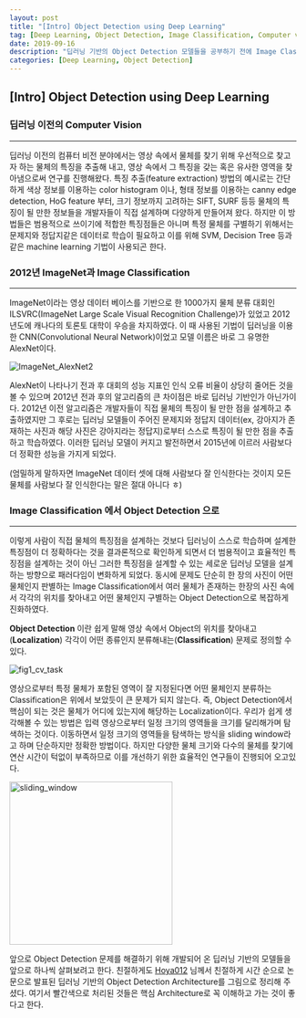 ```yaml
---
layout: post
title: "[Intro] Object Detection using Deep Learning"
tag: [Deep Learning, Object Detection, Image Classification, Computer vision]
date: 2019-09-16
description: "딥러닝 기반의 Object Detection 모델들을 공부하기 전에 Image Classification과 기존 컴퓨터 비전에서의 문제 해결 방법들에 대해 알아보자."
categories: [Deep Learning, Object Detection]
---
```


## [Intro] Object Detection using Deep Learning



### 딥러닝 이전의 Computer Vision

---

딥러닝 이전의 컴퓨터 비전 분야에서는 영상 속에서 물체를 찾기 위해 우선적으로 찾고자 하는 물체의 특징을 추출해 내고, 영상 속에서 그 특징을 갖는 혹은 유사한 영역을 찾아냄으로써 연구를 진행해왔다. 특징 추출(feature extraction) 방법의 예시로는 간단하게 색상 정보를 이용하는 color histogram 이나, 형태 정보를 이용하는 canny edge detection, HoG feature 부터, 크기 정보까지 고려하는 SIFT, SURF 등등 물체의 특징이 될 만한 정보들을 개발자들이 직접 설계하며 다양하게 만들어져 왔다. 하지만 이 방법들은 범용적으로 쓰이기에 적합한 특징점들은 아니며 특정 물체를 구별하기 위해서는 문제지와 정답지같은 데이터로 학습이 필요하고 이를 위해 SVM, Decision Tree 등과 같은 machine learning 기법이 사용되곤 한다.



### 2012년 ImageNet과 Image Classification

---

ImageNet이라는 영상 데이터 베이스를 기반으로 한 1000가지 물체 분류 대회인 ILSVRC(ImageNet Large Scale Visual Recognition Challenge)가 있었고 2012년도에 캐나다의 토론토 대학이 우승을 차지하였다. 이 때 사용된 기법이 딥러닝을 이용한 CNN(Convolutional Neural Network)이었고 모델 이름은 바로 그 유명한 AlexNet이다.

![ImageNet_AlexNet2](https://user-images.githubusercontent.com/2151950/64918059-da2d8b80-d7d3-11e9-9d8e-6be72698f2de.png)

AlexNet이 나타나기 전과 후 대회의 성능 지표인 인식 오류 비율이 상당히 줄어든 것을 볼 수 있으며 2012년 전과 후의 알고리즘의 큰 차이점은 바로 딥러닝 기반인가 아닌가이다. 2012년 이전 알고리즘은 개발자들이 직접 물체의 특징이 될 만한 점을 설계하고 추출하였지만 그 후로는 딥러닝 모델들이 주어진 문제지와 정답지 데이터(ex, 강아지가 존재하는 사진과 해당 사진은 강아지라는 정답지)로부터 스스로 특징이 될 만한 점을 추출하고 학습하였다. 이러한 딥러닝 모델이 커지고 발전하면서 2015년에 이르러 사람보다 더 정확한 성능을 가지게 되었다.

(엄밀하게 말하자면 ImageNet 데이터 셋에 대해 사람보다 잘 인식한다는 것이지 모든 물체를 사람보다 잘 인식한다는 말은 절대 아니다 ㅎ)



### Image Classification 에서 Object Detection 으로

---

이렇게 사람이 직접 물체의 특징점을 설계하는 것보다 딥러닝이 스스로 학습하며 설계한 특징점이 더 정확하다는 것을 결과론적으로 확인하게 되면서 더 범용적이고 효율적인 특징점을 설계하는 것이 아닌 그러한 특징점을 설계할 수 있는 세로운 딥러닝 모델을 설계하는 방향으로 패러다임이 변화하게 되었다. 동시에 문제도 단순히 한 장의 사진이 어떤 물체인지 판별하는 Image Classification에서 여러 물체가 존재하는 한장의 사진 속에서 각각의 위치를 찾아내고 어떤 물체인지 구별하는 Object Detection으로 복잡하게 진화하였다.

**Object Detection** 이란 쉽게 말해 영상 속에서 Object의 위치를 찾아내고(**Localization**) 각각이 어떤 종류인지 분류해내는(**Classification**) 문제로 정의할 수 있다. 

![fig1_cv_task](https://user-images.githubusercontent.com/2151950/64918417-e405bd80-d7d8-11e9-804a-01497bc2bf6c.png)

영상으로부터 특정 물체가 포함된 영역이 잘 지정된다면 어떤 물체인지 분류하는 Classification은 위에서 보았듯이 큰 문제가 되지 않는다. 즉, Object Detection에서 핵심이 되는 것은 물체가 어디에 있는지에 해당하는 Localization이다. 우리가 쉽게 생각해볼 수 있는 방법은 입력 영상으로부터 일정 크기의 영역들을 크기를 달리해가며 탐색하는 것이다. 이동하면서 일정 크기의 영역들을 탐색하는 방식을 sliding window라고 하며 단순하지만 정확한 방법이다. 하지만 다양한 물체 크기와 다수의 물체를 찾기에 연산 시간이 턱없이 부족하므로 이를 개선하기 위한 효율적인 연구들이 진행되어 오고있다.

<img width="286" alt="sliding_window" src="https://user-images.githubusercontent.com/2151950/64918875-1fa38600-d7df-11e9-8e07-33c14ffc3221.png" align="center">

앞으로 Object Detection 문제를 해결하기 위해 개발되어 온 딥러닝 기반의 모델들을 앞으로 하나씩 살펴보려고 한다. 친절하게도 [Hoya012](https://github.com/hoya012/deep_learning_object_detection) 님께서 친절하게 시간 순으로 논문으로 발표된 딥러닝 기반의 Object Detection Architecture를 그림으로 정리해 주셨다. 여기서 빨간색으로 처리된 것들은 핵심 Architecture로 꼭 이해하고 가는 것이 좋다고 한다.